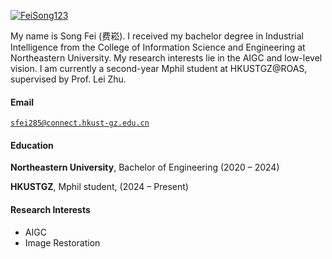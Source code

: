 [![FeiSong123](https://img.shields.io/badge/XX-github-blue?logo=github)](https://github.com/FeiSong123)

My name is Song Fei (费崧). I received my bachelor degree in Industrial Intelligence from the College of Information Science and Engineering at Northeastern University. My research interests lie in the AIGC and low-level vision. I am currently a second-year Mphil student at HKUSTGZ@ROAS, supervised by Prof. Lei Zhu.

#### Email  
<code>sfei285@connect.hkust-gz.edu.cn</code>  

#### Education  
**Northeastern University**, Bachelor of Engineering (2020 – 2024)  

**HKUSTGZ**, Mphil student, (2024 – Present)

#### Research Interests  
- AIGC
- Image Restoration